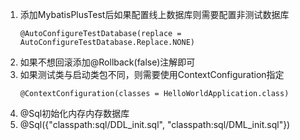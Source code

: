 1. 添加MybatisPlusTest后如果配置线上数据库则需要配置非测试数据库
    ```text
    @AutoConfigureTestDatabase(replace = AutoConfigureTestDatabase.Replace.NONE)
    ```
2. 如果不想回滚添加@Rollback(false)注解即可
3. 如果测试类与启动类包不同，则需要使用ContextConfiguration指定
    ```text
    @ContextConfiguration(classes = HelloWorldApplication.class)
    ```
4. @Sql初始化内存内存数据库
5. @Sql({"classpath:sql/DDL_init.sql", "classpath:sql/DML_init.sql"})
   